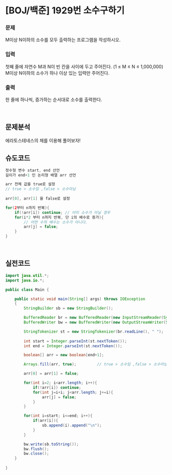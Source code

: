# [BOJ/백준] 1929번 소수구하기

### 문제

M이상 N이하의 소수를 모두 출력하는 프로그램을 작성하시오.

### 입력

첫째 줄에 자연수 M과 N이 빈 칸을 사이에 두고 주어진다. (1 ≤ M ≤ N ≤ 1,000,000) M이상 N이하의 소수가 하나 이상 있는 입력만 주어진다.

### 출력

한 줄에 하나씩, 증가하는 순서대로 소수를 출력한다.

<br/>

## 문제분석

에라토스테네스의 체를 이용해 풀어보자!

## 슈도코드

```java
정수형 변수 start, end 선언
길이가 end+1 인 논리형 배열 arr 선언 

arr 전체 값을 true로 설정
// true > 소수임 ,false > 소수아님
 
arr[0], arr[1] 을 false로 설정

for(2부터 n까지 반복){
	if(!arr[i]) continue; // 이미 소수가 아닐 경우
	for(i*2 부터 n까지 반복, 단 i의 배수로 증가){
		// 어떤 수의 배수는 소수가 아니다.
		arr[j] = false;
	}
}
```

<br>

## 실전코드

```java
import java.util.*;
import java.io.*;

public class Main {

    public static void main(String[] args) throws IOException
    {
        StringBuilder sb = new StringBuilder();

        BufferedReader br = new BufferedReader(new InputStreamReader(System.in));
        BufferedWriter bw = new BufferedWriter(new OutputStreamWriter(System.out));

        StringTokenizer st = new StringTokenizer(br.readLine(), " ");
        
        int start = Integer.parseInt(st.nextToken());
        int end = Integer.parseInt(st.nextToken());

        boolean[] arr = new boolean[end+1];

        Arrays.fill(arr, true);         // true > 소수임 ,false > 소수아님

        arr[0] = arr[1] = false;

        for(int i=2; i<arr.length; i++){
            if(!arr[i]) continue;
            for(int j=i+i; j<arr.length; j+=i){
                arr[j] = false;
            }
        }

        for(int i=start; i<=end; i++){
            if(arr[i]){
                sb.append(i).append("\n");
            }
        }

        bw.write(sb.toString());
        bw.flush();
        bw.close();
    }
    
}
```
